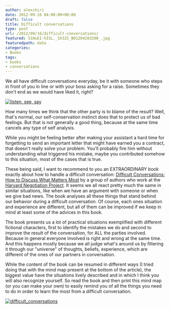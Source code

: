 ```yaml
---
author: alexchiri
date: 2012-09-16 04:00:00+00:00
draft: false
title: Difficult conversations
type: post
url: /2012/09/16/difficult-conversations/
featured: 51HuEI-hISL._SX325_BO1204203200_.jpg
featuredpath: date
categories:
- Books
tags:
- books
- conversations
---
```


We all have difficult conversations everyday, be it with someone who steps in front of you in line or with your boss asking for a raise. Sometimes they don't end as we would have liked it, right?

[![listen, see, say](http://farm9.staticflickr.com/8310/7991616797_0e9e2b9a4d_m.jpg)
](http://www.flickr.com/photos/43432935@N08/7991616797/)

How many times we think that the other party is to blame of the result? Well, that's normal, our self-conservation instinct does that to protect us of bad feelings. But that is not generally a good thing, because at the same time cancels any type of self analysis.

While you might be feeling better after making your assistant a hard time for forgetting to send an important letter that might have earned you a contract, that doesn't really solve your problem. You'll probably fire him without understanding what triggered his mistake, maybe you contributed somehow to this situation, most of the cases that is true.

These being said, I want to recommend to you an EXTRAORDINARY book exactly about how to handle a difficult conversation: [Difficult Conversations: How to Discuss What Matters Most](http://difficultconversations.com/) by a group of authors who work at the [Harvard Negotiation Project](http://www.pon.harvard.edu/category/research_projects/harvard-negotiation-project/). It seems we all react pretty much the same in similar situations, like when we have an argument with someone or when we give bad news. The book analyses all these things that stand behind our behavior during a difficult conversation. Of course, each ones situation and experience are different, but all of them can be improved if we keep in mind at least some of the advices in this book.

The book presents us a lot of practical situations exemplified with different fictional characters, first to identify the mistakes we do and second to improve the result of the conversation, for ALL the parties involved. Because in general everyone involved is right and wrong at the same time. And this happens mostly because we all judge what's around us by filtering it through our "universe" of thoughts, beliefs, experience, which are different of the ones of our partners in conversation.

While the content of the book can be resumed in different ways (I tried doing that with the mind map present at the bottom of the article), the biggest value have the situations lively described and in which I think you will also recognize yourself. So read the book and then print this mind map (or you can make your own) to easily remind you of all the things you need to do in order to learn the most from a difficult conversation.

[![difficult_conversations](http://farm9.staticflickr.com/8188/8388109033_26a63533ef_z.jpg)
](http://www.flickr.com/photos/43432935@N08/8388109033/)
